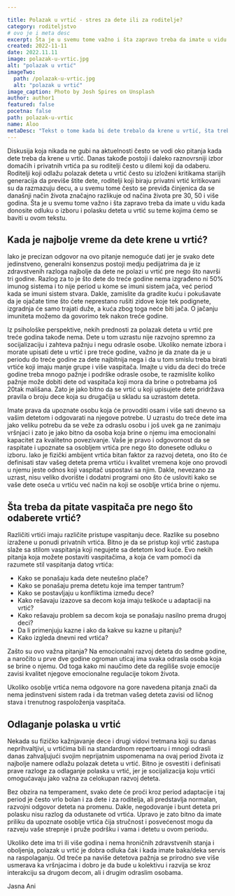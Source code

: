 ```yaml
---

title: Polazak u vrtić - stres za dete ili za roditelje?
category: roditeljstvo
# ovo je i meta desc
excerpt: Šta je u svemu tome važno i šta zapravo treba da imate u vidu kada donosite odluku o izboru i polasku deteta u vrtić su teme kojima ćemo se baviti u ovom tekstu.
created: 2022-11-11
date: 2022.11.11
image: polazak-u-vrtic.jpg
alt: "polazak u vrtić"
imageTwo:
  path: /polazak-u-vrtic.jpg
  alt: "polazak u vrtić"
image_caption: Photo by Josh Spires on Unsplash
author: author1
featured: false
pocetna: false
path: polazak-u-vrtic
name: Aloo
metaDesc: "Tekst o tome kada bi dete trebalo da krene u vrtić, šta treba da pitate vaspitače i na šta da obratite pažnju pri izboru vrtića"
---
```


Diskusija koja nikada ne gubi na aktuelnosti često se vodi oko pitanja kada dete treba da krene u vrtić. Danas takođe postoji i daleko raznovrsniji izbor domaćih i privatnih vrtića pa su roditelji često u dilemi koji da odaberu. Roditelji koji odlažu polazak deteta u vrtić često su izloženi kritikama starijih generacija da previše štite dete, roditelji koji biraju privatni vrtić kritikovani su da razmazuju decu, a u svemu tome često se previđa činjenica da se današnji način života značajno razlikuje od načina života pre 30, 50 i više godina. Šta je u svemu tome važno i šta zapravo treba da imate u vidu kada donosite odluku o izboru i polasku deteta u vrtić su teme kojima ćemo se baviti u ovom tekstu. 

## Kada je najbolje vreme da dete krene u vrtić? 

Iako je precizan odgovor na ovo pitanje nemoguće dati jer je svako dete jedinstveno, generalni konsenzus postoji medju pedijatrima da je iz zdravstvenih razloga najbolje da dete ne polazi u vrtić pre nego što navrši tri godine. Razlog za to je što dete do treće godine nema izgrađeno ni 50% imunog sistema i to nije period u kome se imuni sistem jača, već period kada se imuni sistem stvara. Dakle, zamislite da gradite kuću i pokušavate da je ojačate time što ćete neprestano rušiti zidove koje tek podignete, izgradnja će samo trajati duže, a kuća zbog toga neće biti jača. O jačanju imuniteta možemo da govorimo tek nakon treće godine. 

Iz psihološke perspektive, nekih prednosti za polazak deteta u vrtić pre treće godina takođe nema. Dete u tom uzrastu nije razvojno spremno za socijalizaciju i zahteva pažnju i negu odrasle osobe. Ukoliko nemate izbora i morate upisati dete u vrtić i pre treće godine, važno je da znate da je u periodu do treće godine za dete najbitnija nega i da u tom smislu treba birati vrtiće koji imaju manje grupe i više vaspitača. Imajte u vidu da deci do treće godine treba mnogo pažnje i podrške odrasle osobe, te razmislite koliko pažnje može dobiti dete od vaspitača koji mora da brine o potrebama još 20tak mališana. Zato je jako bitno da se vrtić u koji upisujete dete pridržava pravila o broju dece koja su drugačija u skladu sa uzrastom deteta. 

Imate prava da upoznate osobu koja će provoditi osam i više sati dnevno sa vašim detetom i odgovarati na njegove potrebe. U uzrastu do treće dete ima jako veliku potrebu da se veže za odraslu osobu i još uvek ga ne zanimaju vršnjaci i zato je jako bitno da osoba koja brine o njemu ima emocionalni kapacitet za kvalitetno povezivanje. Vaše je pravo i odgovornost da se raspitate i upoznate sa osobljem vrtića pre nego što donesete odluku o izboru. Iako je fizički ambijent vrtića bitan faktor za razvoj deteta, ono što će definisati stav vašeg deteta prema vrtiću i kvalitet vremena koje ono provodi u njemu jeste odnos koji vaspitač uspostavi sa njim. Dakle, nevezano za uzrast, nisu veliko dvorište i dodatni programi ono što će usloviti kako se vaše dete oseća u vrtiću već način na koji se osoblje vrtića brine o njemu. 

## Šta treba da pitate vaspitača pre nego što odaberete vrtić?

Različiti vrtići imaju različite pristupe vaspitanju dece. Razlike su posebno izražene u ponudi privatnih vrtića. Bitno je da se pristup koji vrtić zastupa slaže sa stilom vaspitanja koji negujete sa detetom kod kuće. Evo nekih pitanja koja možete postaviti vaspitačima, a koja će vam pomoći da razumete stil vaspitanja datog vrtića:

- Kako se ponašaju kada dete neutešno plače? 
- Kako se ponašaju prema detetu koje ima temper tantrum?
- Kako se postavljaju u konfliktima između dece? 
- Kako rešavaju izazove sa decom koja imaju teškoće u adaptaciji na vrtić? 
- Kako rešavaju problem sa decom koja se ponašaju nasilno prema drugoj deci? 
- Da li primenjuju kazne i ako da kakve su kazne u pitanju? 
- Kako izgleda dnevni red vrtića? 

Zašto su ovo važna pitanja? Na emocionalni razvoj deteta do sedme godine, a naročito u prve dve godine ogroman uticaj ima svaka odrasla osoba koja se brine o njemu. Od toga kako mi naučimo dete da regiliše svoje emocije zavisi kvalitet njegove emocionalne regulacije tokom života. 

Ukoliko osoblje vrtića nema odgovore na gore navedena pitanja znači da nema jedinstveni sistem rada i da tretman vašeg deteta zavisi od ličnog stava i trenutnog raspoloženja vaspitača. 

## Odlaganje polaska u vrtić 

Nekada su fizičko kažnjavanje dece i drugi vidovi tretmana koji su danas neprihvaltjivi, u vrtićima bili na standardnom repertoaru i mnogi odrasli danas zahvaljujući svojim neprijatnim uspomenama na ovaj period života iz najbolje namere odlažu polazak deteta u vrtić. Bitno je osvestiti i definisati prave razloge za odlaganje polaska u vrtić, jer je socijalizacija koju vrtići omogućavaju jako važna za celokupan razvoj deteta. 

Bez obzira na temperament, svako dete će proći kroz period adaptacije i taj period je često vrlo bolan i za dete i za roditelja, ali predstavlja normalan, razvojni odgovor deteta na promenu. Dakle, negodovanje i bunt deteta pri polasku nisu razlog da odustanete od vrtića. Upravo je zato bitno da imate priliku da upoznate osoblje vrtića čija stručnost i posvećenost mogu da razveju vaše strepnje i pruže podršku i vama i detetu u ovom periodu. 

Ukoliko dete ima tri ili više godina i nema hroničnih zdravstvenih stanja i oboljenja, polazak u vrtić je dobra odluka čak i kada imate baka/deka servis na raspolaganju. Od treće pa naviše detetova pažnja se prirodno sve više usmerava ka vršnjacima i dobro je da bude u kolektivu i razvija se kroz interakciju sa drugom decom, ali i drugim odraslim osobama. 

Jasna Ani 

